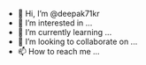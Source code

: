 - 👋 Hi, I’m @deepak71kr
- 👀 I’m interested in ...
- 🌱 I’m currently learning ...
- 💞️ I’m looking to collaborate on ...
- 📫 How to reach me ...

<!---
deepak71kr/deepak71kr is a ✨ special ✨ repository because its `README.md` (this file) appears on your GitHub profile.
You can click the Preview link to take a look at your changes.
--->
